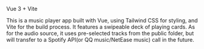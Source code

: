 Vue 3 + Vite

This is a music player app built with Vue, using Tailwind CSS for styling, and Vite for the build process. It features a swipeable deck of playing cards. As for the audio source, it uses pre-selected tracks from the public folder, but will transfer to a Spotify API(or QQ music/NetEase music) call in the future.
